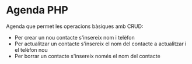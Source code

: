 # Agenda PHP
Agenda que permet les operacions bàsiques amb CRUD:

- Per crear un nou contacte s'insereix nom i telèfon
- Per actualitzar un contacte s'insereix el nom del contacte a actualitzar i el telèfon nou
- Per borrar un contacte s'insereix només el nom del contacte
